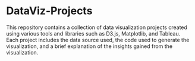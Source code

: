 # DataViz-Projects
This repository contains a collection of data visualization projects created using various tools and libraries such as D3.js, Matplotlib, and Tableau. Each project includes the data source used, the code used to generate the visualization, and a brief explanation of the insights gained from the visualization.
